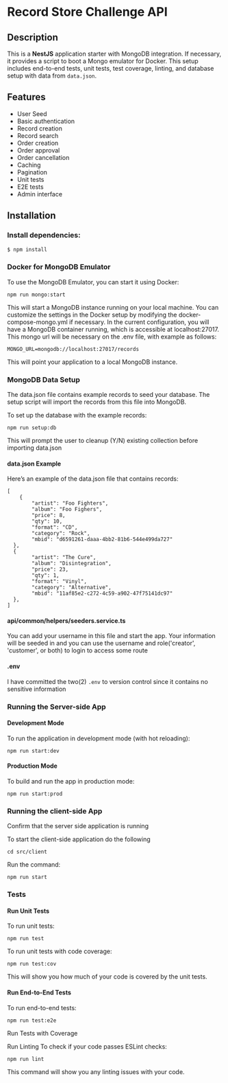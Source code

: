 # Record Store Challenge API

## Description

This is a **NestJS** application starter with MongoDB integration. If necessary, it provides a script to boot a Mongo emulator for Docker. This setup includes end-to-end tests, unit tests, test coverage, linting, and database setup with data from `data.json`.

## Features

- User Seed
- Basic authentication
- Record creation
- Record search
- Order creation
- Order approval
- Order cancellation
- Caching
- Pagination
- Unit tests
- E2E tests
- Admin interface

## Installation

### Install dependencies:

```bash
$ npm install
```

### Docker for MongoDB Emulator

To use the MongoDB Emulator, you can start it using Docker:

```
npm run mongo:start
```

This will start a MongoDB instance running on your local machine. You can customize the settings in the Docker setup by modifying the docker-compose-mongo.yml if necessary. In the current configuration, you will have a MongoDB container running, which is accessible at localhost:27017.
This mongo url will be necessary on the .env file, with example as follows:

```
MONGO_URL=mongodb://localhost:27017/records
```

This will point your application to a local MongoDB instance.

### MongoDB Data Setup

The data.json file contains example records to seed your database. The setup script will import the records from this file into MongoDB.

To set up the database with the example records:

```
npm run setup:db
```

This will prompt the user to cleanup (Y/N) existing collection before importing data.json

#### data.json Example

Here’s an example of the data.json file that contains records:

```
[
    {
        "artist": "Foo Fighters",
        "album": "Foo Fighers",
        "price": 8,
        "qty": 10,
        "format": "CD",
        "category": "Rock",
        "mbid": "d6591261-daaa-4bb2-81b6-544e499da727"
  },
  {
        "artist": "The Cure",
        "album": "Disintegration",
        "price": 23,
        "qty": 1,
        "format": "Vinyl",
        "category": "Alternative",
        "mbid": "11af85e2-c272-4c59-a902-47f75141dc97"
  },
]
```

#### api/common/helpers/seeders.service.ts

You can add your username in this file and start the app. Your information will be seeded in and you can use the username and role('creator', 'customer', or both) to login to access some route

#### .env

I have committed the two(2) `.env` to version control since it contains no sensitive information

### Running the Server-side App

#### Development Mode

To run the application in development mode (with hot reloading):

```
npm run start:dev
```

#### Production Mode

To build and run the app in production mode:

```
npm run start:prod
```

### Running the client-side App

Confirm that the server side application is running

To start the client-side application do the following

```
cd src/client
```

Run the command:

```
npm run start
```

### Tests

#### Run Unit Tests

To run unit tests:

```
npm run test
```

To run unit tests with code coverage:

```
npm run test:cov
```

This will show you how much of your code is covered by the unit tests.

#### Run End-to-End Tests

To run end-to-end tests:

```
npm run test:e2e
```

Run Tests with Coverage

Run Linting
To check if your code passes ESLint checks:

```
npm run lint
```

This command will show you any linting issues with your code.
